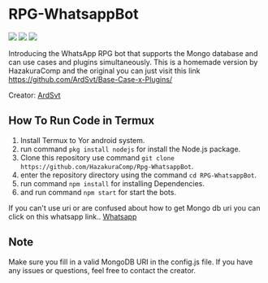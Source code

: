 # RPG-WhatsappBot

<img src="https://img.shields.io/badge/JavaScript-F7DF1E?style=for-the-badge&logo=javascript&logoColor=black" /> <img src="https://img.shields.io/badge/Node.js-43853D?style=for-the-badge&logo=node.js&logoColor=white" /> <img src="https://img.shields.io/badge/MongoDB-4EA94B?style=for-the-badge&logo=mongodb&logoColor=white" />

Introducing the WhatsApp RPG bot that supports the Mongo database and can use cases and plugins simultaneously. This is a homemade version by HazakuraComp and the original you can just visit this link https://github.com/ArdSvt/Base-Case-x-Plugins/

Creator: [ArdSvt](https://github.com/ArdSvt)

## How To Run Code in Termux

1. Install Termux to Yor android system.
2. run command `pkg install nodejs` for install the Node.js package.
3. Clone this repository use command `git clone https://github.com/HazakuraComp/Rpg-WhatsappBot`.
4. enter the repository directory using the command `cd RPG-WhatsappBot`.
5. run command `npm install` for installing Dependencies.
6. and run command `npm start` for start the bots.

If you can't use uri or are confused about how to get Mongo db uri you can click on this whatsapp link..
[Whatsapp](https://wa.me/6287756593163)

## Note
Make sure you fill in a valid MongoDB URI in the config.js file. If you have any issues or questions, feel free to contact the creator.
